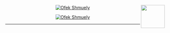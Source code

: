 
<p align="center">
  <a href="https://github.com/ofekshmuely/my-avatar">
    <img src="https://raw.githubusercontent.com/ofekshmuely/ofekshmuely/master/assets/text.png" alt="Ofek Shmuely">
  </a>
  <img align='right' src='https://user-images.githubusercontent.com/5713670/87202985-820dcb80-c2b6-11ea-9f56-7ec461c497c3.gif' width='75'>
</p>
<p align="center">
  <a href="https://github.com/ofekshmuely/my-avatar">
    <img src="https://pbs.twimg.com/profile_banners/876106701895847936/1594601562/1500x500" alt="Ofek Shmuely">
  </a>
</p>

---


